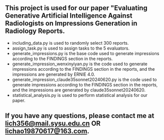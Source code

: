 ## This project is used for our paper "Evaluating Generative Artificial Intelligence Against Radiologists on Impressions Generation in Radiology Reports.

- including_data.py is used to randomly select 300 reports.
- assign_task.py is used to assign tasks to the 5 evaluators.
- generate_impressions.py is the base code used to generate impressions according to the FINDINGS section in the reports.
- generate_impression_wenxinyiyan.py is the code used to generate impressions according to the FINDINGS section in the reports, and the impressions are generated by ERNIE 4.0.
- generate_impression_claude35sonnet20240620.py is the code used to generate impressions according to the FINDINGS section in the reports, and the impressions are generated by claude35sonnet20240620.
- statistical_analysis.py is used to perform statistical analysis for our paper.

## If you have any questions, please contact me at lich356@mail.sysu.edu.cn OR lichao19870617@163.com.